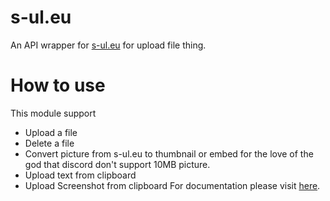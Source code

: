 # s-ul.eu
An API wrapper for [s-ul.eu](https://s-ul.eu) for upload file thing.

# How to use
This module support
- Upload a file
- Delete a file
- Convert picture from s-ul.eu to thumbnail or embed for the love of the god that discord don't support 10MB picture.
- Upload text from clipboard
- Upload Screenshot from clipboard
For documentation please visit [here](https://suleu.rukchadisa.live).

